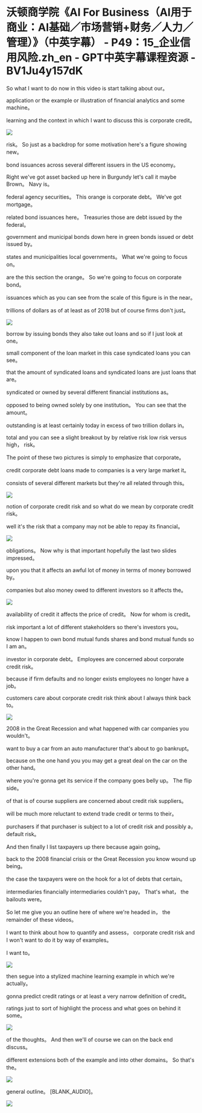 # 沃顿商学院《AI For Business（AI用于商业：AI基础／市场营销+财务／人力／管理）》（中英字幕） - P49：15_企业信用风险.zh_en - GPT中英字幕课程资源 - BV1Ju4y157dK

 So what I want to do now in this video is start talking about our。

 application or the example or illustration of financial analytics and some machine。

 learning and the context in which I want to discuss this is corporate credit。



![](img/d6108fdbd8cffe5aa15eba03902c97da_1.png)

 risk。 So just as a backdrop for some motivation here's a figure showing new。

 bond issuances across several different issuers in the US economy。

 Right we've got asset backed up here in Burgundy let's call it maybe Brown。 Navy is。

 federal agency securities。 This orange is corporate debt。 We've got mortgage。

 related bond issuances here。 Treasuries those are debt issued by the federal。

 government and municipal bonds down here in green bonds issued or debt issued by。

 states and municipalities local governments。 What we're going to focus on。

 are the this section the orange。 So we're going to focus on corporate bond。

 issuances which as you can see from the scale of this figure is in the near。

 trillions of dollars as of at least as of 2018 but of course firms don't just。



![](img/d6108fdbd8cffe5aa15eba03902c97da_3.png)

 borrow by issuing bonds they also take out loans and so if I just look at one。

 small component of the loan market in this case syndicated loans you can see。

 that the amount of syndicated loans and syndicated loans are just loans that are。

 syndicated or owned by several different financial institutions as。

 opposed to being owned solely by one institution。 You can see that the amount。

 outstanding is at least certainly today in excess of two trillion dollars in。

 total and you can see a slight breakout by by relative risk low risk versus high， risk。

 The point of these two pictures is simply to emphasize that corporate。

 credit corporate debt loans made to companies is a very large market it。

 consists of several different markets but they're all related through this。



![](img/d6108fdbd8cffe5aa15eba03902c97da_5.png)

 notion of corporate credit risk and so what do we mean by corporate credit risk。

 well it's the risk that a company may not be able to repay its financial。



![](img/d6108fdbd8cffe5aa15eba03902c97da_7.png)

 obligations。 Now why is that important hopefully the last two slides impressed。

 upon you that it affects an awful lot of money in terms of money borrowed by。

 companies but also money owed to different investors so it affects the。



![](img/d6108fdbd8cffe5aa15eba03902c97da_9.png)

 availability of credit it affects the price of credit。 Now for whom is credit。

 risk important a lot of different stakeholders so there's investors you。

 know I happen to own bond mutual funds shares and bond mutual funds so I am an。

 investor in corporate debt。 Employees are concerned about corporate credit risk。

 because if firm defaults and no longer exists employees no longer have a job。

 customers care about corporate credit risk think about I always think back to。



![](img/d6108fdbd8cffe5aa15eba03902c97da_11.png)

 2008 in the Great Recession and what happened with car companies you wouldn't。

 want to buy a car from an auto manufacturer that's about to go bankrupt。

 because on the one hand you you may get a great deal on the car on the other hand。

 where you're gonna get its service if the company goes belly up。 The flip side。

 of that is of course suppliers are concerned about credit risk suppliers。

 will be much more reluctant to extend trade credit or terms to their。

 purchasers if that purchaser is subject to a lot of credit risk and possibly a， default risk。

 And then finally I list taxpayers up there because again going。

 back to the 2008 financial crisis or the Great Recession you know wound up being。

 the case the taxpayers were on the hook for a lot of debts that certain。

 intermediaries financially intermediaries couldn't pay。 That's what， the bailouts were。

 So let me give you an outline here of where we're headed in， the remainder of these videos。

 I want to think about how to quantify and assess， corporate credit risk and I won't want to do it by way of examples。

 I want to。

![](img/d6108fdbd8cffe5aa15eba03902c97da_13.png)

 then segue into a stylized machine learning example in which we're actually。

 gonna predict credit ratings or at least a very narrow definition of credit。

 ratings just to sort of highlight the process and what goes on behind it some。



![](img/d6108fdbd8cffe5aa15eba03902c97da_15.png)

 of the thoughts。 And then we'll of course we can on the back end discuss。

 different extensions both of the example and into other domains。 So that's the。



![](img/d6108fdbd8cffe5aa15eba03902c97da_17.png)

 general outline。 [BLANK_AUDIO]。

![](img/d6108fdbd8cffe5aa15eba03902c97da_19.png)